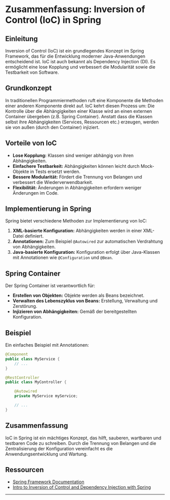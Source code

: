 
# Zusammenfassung: Inversion of Control (IoC) in Spring

## Einleitung
Inversion of Control (IoC) ist ein grundlegendes Konzept im Spring Framework, das für die Entwicklung moderner Java-Anwendungen entscheidend ist. IoC ist auch bekannt als Dependency Injection (DI). Es ermöglicht eine lose Kopplung und verbessert die Modularität sowie die Testbarkeit von Software.

## Grundkonzept
In traditionellen Programmiermethoden ruft eine Komponente die Methoden einer anderen Komponente direkt auf. IoC kehrt diesen Prozess um: Die Kontrolle über die Abhängigkeiten einer Klasse wird an einen externen Container übergeben (z.B. Spring Container). Anstatt dass die Klassen selbst ihre Abhängigkeiten (Services, Ressourcen etc.) erzeugen, werden sie von außen (durch den Container) injiziert.

## Vorteile von IoC
- **Lose Kopplung:** Klassen sind weniger abhängig von ihren Abhängigkeiten.
- **Einfachere Testbarkeit:** Abhängigkeiten können leicht durch Mock-Objekte in Tests ersetzt werden.
- **Bessere Modularität:** Fördert die Trennung von Belangen und verbessert die Wiederverwendbarkeit.
- **Flexibilität:** Änderungen in Abhängigkeiten erfordern weniger Änderungen im Code.

## Implementierung in Spring
Spring bietet verschiedene Methoden zur Implementierung von IoC:
1. **XML-basierte Konfiguration:** Abhängigkeiten werden in einer XML-Datei definiert.
2. **Annotationen:** Zum Beispiel `@Autowired` zur automatischen Verdrahtung von Abhängigkeiten.
3. **Java-basierte Konfiguration:** Konfiguration erfolgt über Java-Klassen mit Annotationen wie `@Configuration` und `@Bean`.

## Spring Container
Der Spring Container ist verantwortlich für:
- **Erstellen von Objekten:** Objekte werden als Beans bezeichnet.
- **Verwalten des Lebenszyklus von Beans:** Erstellung, Verwaltung und Zerstörung.
- **Injizieren von Abhängigkeiten:** Gemäß der bereitgestellten Konfiguration.

## Beispiel
Ein einfaches Beispiel mit Annotationen:

```java
@Component
public class MyService {
    // ...
}

@RestController
public class MyController {

    @Autowired
    private MyService myService;

    // ...
}
```

## Zusammenfassung
IoC in Spring ist ein mächtiges Konzept, das hilft, sauberen, wartbaren und testbaren Code zu schreiben. Durch die Trennung von Belangen und die Zentralisierung der Konfiguration vereinfacht es die Anwendungsentwicklung und Wartung.

## Ressourcen
- [Spring Framework Documentation](https://docs.spring.io/spring-framework/docs/current/reference/html/)
- [Intro to Inversion of Control and Dependency Injection with Spring](https://www.baeldung.com/inversion-control-and-dependency-injection-in-spring)

---
